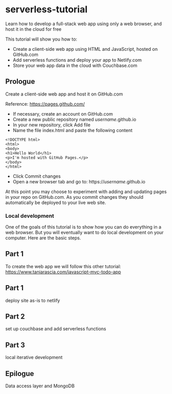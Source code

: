 # serverless-tutorial

Learn how to develop a full-stack web app using only a web browser, and host it in the cloud for free

This tutorial will show you how to:
- Create a client-side web app using HTML and JavaScript, hosted on GitHub.com
- Add serverless functions and deploy your app to Netlify.com
- Store your web app data in the cloud with Couchbase.com

## Prologue

Create a client-side web app and host it on GitHub.com

Reference: https://pages.github.com/

- If necessary, create an account on GitHub.com
- Create a new public repository named *username*.github.io
- In your new repository, click Add file
- Name the file index.html and paste the following content
~~~
<!DOCTYPE html>
<html>
<body>
<h1>Hello World</h1>
<p>I'm hosted with GitHub Pages.</p>
</body>
</html>
~~~
- Click Commit changes
- Open a new browser tab and go to: https://*username*.github.io

At this point you may choose to experiment with adding and updating pages in your repo on GitHub.com. As you commit changes they should automatically be deployed to your live web site.

### Local development

One of the goals of this tutorial is to show how you can do everything in a web browser. But you will eventually want to do local development on your computer. Here are the basic steps.



## Part 1

To create the web app we will follow this other tutorial:
https://www.taniarascia.com/javascript-mvc-todo-app


## Part 1

deploy site as-is to netlify

## Part 2

set up couchbase and add serverless functions

## Part 3

local iterative development

## Epilogue

Data access layer and MongoDB

